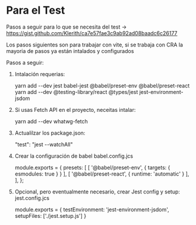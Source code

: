 # Para el Test

Pasos a seguir para lo que se necesita del test -> <https://gist.github.com/Klerith/ca7e57fae3c9ab92ad08baadc6c26177>

Los pasos siguientes son para trabajar con vite, si se trabaja con CRA la mayoria de pasos ya están intalados y configurados

Pasos a seguir:

1. Intalación requerias:

    yarn add --dev jest babel-jest @babel/preset-env @babel/preset-react
    yarn add --dev @testing-library/react @types/jest jest-environment-jsdom

2. Si usas Fetch API en el proyecto, neceitas intalar:

    yarn add --dev whatwg-fetch

3. Actualilzar los package.json:

    "test": "jest --watchAll"

4. Crear la configuración de babel babel.config.jcs

    module.exports = {
        presets: [
            [ '@babel/preset-env', { targets: { esmodules: true } } ],
            [ '@babel/preset-react', { runtime: 'automatic' } ],
        ],
    };

5. Opcional, pero eventualmente necesario, crear Jest config y setup:
jest.config.jcs

    module.exports = {
        testEnvironment: 'jest-environment-jsdom',
        setupFiles: ['./jest.setup.js']
    }
